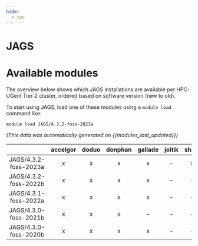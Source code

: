 ```yaml
---
hide:
  - toc
---
```


JAGS
====

# Available modules


The overview below shows which JAGS installations are available per HPC-UGent Tier-2 cluster, ordered based on software version (new to old).

To start using JAGS, load one of these modules using a `module load` command like:

```shell
module load JAGS/4.3.2-foss-2023a
```

*(This data was automatically generated on {{modules_last_updated}})*  

| |accelgor|doduo|donphan|gallade|joltik|shinx|skitty|
| :---: | :---: | :---: | :---: | :---: | :---: | :---: | :---: |
|JAGS/4.3.2-foss-2023a|x|x|x|x|-|x|x|
|JAGS/4.3.2-foss-2022b|x|x|x|x|-|-|-|
|JAGS/4.3.1-foss-2022a|x|x|x|x|-|-|-|
|JAGS/4.3.0-foss-2021b|x|x|x|-|-|-|-|
|JAGS/4.3.0-foss-2020b|x|x|x|x|-|-|-|
